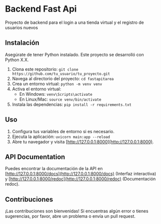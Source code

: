 # Backend Fast Api

Proyecto de backend para el login a una tienda virtual y el registro de usuarios nuevos

## Instalación

Asegúrate de tener Python instalado. Este proyecto se desarrolló con Python X.X.

1. Clona este repositorio: `git clone https://github.com/tu_usuario/tu_proyecto.git`
2. Navega al directorio del proyecto: `cd fastapitarea`
3. Crea un entorno virtual: `python -m venv venv`
4. Activa el entorno virtual:
   - En Windows: `venv\Scripts\activate`
   - En Linux/Mac: `source venv/bin/activate`
5. Instala las dependencias: `pip install -r requirements.txt`

## Uso

1. Configura tus variables de entorno si es necesario.
2. Ejecuta la aplicación: `uvicorn main:app --reload`
3. Abre tu navegador y visita [http://127.0.0.1:8000](http://127.0.0.1:8000).

## API Documentation

Puedes encontrar la documentación de la API en [http://127.0.0.1:8000/docs](http://127.0.0.1:8000/docs) (Interfaz interactiva) y [http://127.0.0.1:8000/redoc](http://127.0.0.1:8000/redoc) (Documentación redoc).

## Contribuciones

¡Las contribuciones son bienvenidas! Si encuentras algún error o tienes sugerencias, por favor, abre un problema o envía un pull request.

